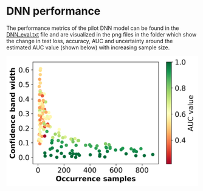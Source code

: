 DNN performance
===========

The performance metrics of the pilot DNN model can be found in the [DNN_eval.txt](DNN_eval.txt) file and are visualized in the png files in the folder which show the change in test loss, accuracy, AUC and uncertainty around the estimated AUC value (shown below) with increasing sample size.

![](Confidence_width.png)



